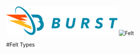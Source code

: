 ![Burst](../../../../../../../../../doc/burst_small.png "")
![Felt](../../../../../../../../doc/felt_small.png "")

#Felt Types
